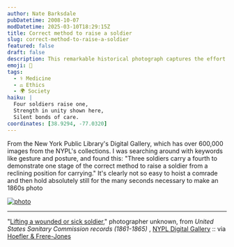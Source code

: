 ```yaml
---
author: Nate Barksdale
pubDatetime: 2008-10-07
modDatetime: 2025-03-10T18:29:15Z
title: Correct method to raise a soldier
slug: correct-method-to-raise-a-soldier
featured: false
draft: false
description: This remarkable historical photograph captures the effort of soldiers demonstrating the proper technique to lift and carry a comrade in need. "Three soldiers carry a fourth to demonstrate one stage of the correct method to raise a soldier from a reclining position for carrying."
emoji: 🤝
tags:
  - ⚕️ Medicine
  - ⚖️ Ethics
  - 🌍 Society
haiku: |
  Four soldiers raise one,  
  Strength in unity shown here,  
  Silent bonds of care.
coordinates: [38.9294, -77.0320]
---
```


From the New York Public Library's Digital Gallery, which has over 600,000 images from the NYPL's collections. I was searching around with keywords like gesture and posture, and found this: "Three soldiers carry a fourth to demonstrate one stage of the correct method to raise a soldier from a reclining position for carrying." It's clearly not so easy to hoist a comrade and then hold absolutely still for the many seconds necessary to make an 1860s photo

[![photo](http://culture-making.com/media/woundedcarry.jpg)](http://digitalgallery.nypl.org/nypldigital/dgkeysearchdetail.cfm?trg=1&strucID=444865&imageID=1150162&word=posture&s=1¬word;=&d;=&c;=&f;=&lWord;=&lField;=&sScope;=&sLevel;=&sLabel;=&total=8&num=0&imgs=12&pNum;=&pos=7#)

---

"[Lifting a wounded or sick soldier](http://digitalgallery.nypl.org/nypldigital/dgkeysearchdetail.cfm?trg=1&strucID=444865&imageID=1150162&word=posture&s=1¬word;=&d;=&c;=&f;=&lWord;=&lField;=&sScope;=&sLevel;=&sLabel;=&total=8&num=0&imgs=12&pNum;=&pos=7#)," photographer unknown, from _United States Sanitary Commission records (1861-1865)_ , [NYPL Digital Gallery](http://digitalgallery.nypl.org/nypldigital/dgkeysearchdetail.cfm?trg=1&strucID=444865&imageID=1150162&word=posture&s=1¬word;=&d;=&c;=&f;=&lWord;=&lField;=&sScope;=&sLevel;=&sLabel;=&total=8&num=0&imgs=12&pNum;=&pos=7#) :: via [Hoefler & Frere-Jones](http://www.typography.com/ask/showBlog.php?blogID=136)
